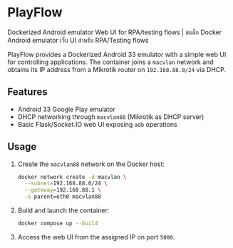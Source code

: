 # PlayFlow
Dockerized Android emulator  Web UI for RPA/testing flows | สแต็ก Docker Android emulator  เว็บ UI สำหรับ RPA/Testing flows



PlayFlow provides a Dockerized Android 33 emulator with a simple web UI for
controlling applications.  The container joins a `macvlan` network and obtains
its IP address from a Mikrotik router on `192.168.88.0/24` via DHCP.

## Features

* Android 33 Google Play emulator
* DHCP networking through `macvlan88` (Mikrotik as DHCP server)
* Basic Flask/Socket.IO web UI exposing `adb` operations

## Usage

1. Create the `macvlan88` network on the Docker host:

   ```bash
   docker network create -d macvlan \
     --subnet=192.168.88.0/24 \
     --gateway=192.168.88.1 \
     -o parent=eth0 macvlan88
   ```

2. Build and launch the container:

   ```bash
   docker compose up --build
   ```

3. Access the web UI from the assigned IP on port `5000`.


